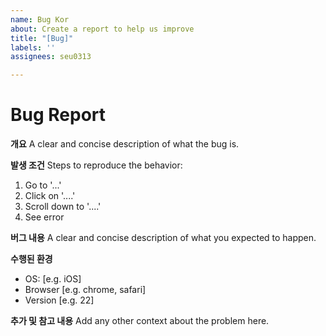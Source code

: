 ```yaml
---
name: Bug Kor
about: Create a report to help us improve
title: "[Bug]"
labels: ''
assignees: seu0313

---
```


# Bug Report

**개요**
A clear and concise description of what the bug is.

**발생 조건**
Steps to reproduce the behavior:
1. Go to '...'
2. Click on '....'
3. Scroll down to '....'
4. See error

**버그 내용**
A clear and concise description of what you expected to happen.

**수행된 환경**
 - OS: [e.g. iOS]
 - Browser [e.g. chrome, safari]
 - Version [e.g. 22]

**추가 및 참고 내용**
Add any other context about the problem here.
